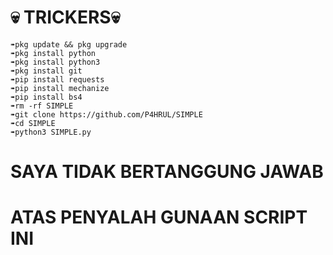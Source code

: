 # 💀 TRICKERS💀

```
➠pkg update && pkg upgrade 
➠pkg install python 
➠pkg install python3 
➠pkg install git 
➠pip install requests 
➠pip install mechanize 
➠pip install bs4
➠rm -rf SIMPLE 
➠git clone https://github.com/P4HRUL/SIMPLE 
➠cd SIMPLE 
➠python3 SIMPLE.py
```

# SAYA TIDAK BERTANGGUNG JAWAB 
# ATAS PENYALAH GUNAAN SCRIPT INI
